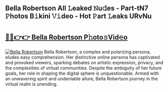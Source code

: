 ## Bella Robertson All 𝙻eaked 𝙽u𝚍es - Part-tN7 𝙿hotos B𝚒kini 𝚅𝚒deo - Hot 𝙿art 𝙻eaks URvNu

# <h2><a href="http://ld17fp.urlbe.top/?page=Bella+Robertson">🔗🔗👉👉 Bella Robertson P𝚑oto𝚜Vid𝚎o</a></h2>

[![Bella Robertson](https://i.imgur.com/eBuTRDB.gif)](http://ld17fp.urlbe.top/?page=Bella+Robertson)
Bella Robertson, a complex and polarizing persona, eludes easy comprehension. Her distinctive online persona has captivated and provoked viewers, sparking debates on artistic expression, privacy, and the complexities of virtual communities. Despite the ambiguity of her future goals, her role in shaping the digital sphere is unquestionable. Armed with an unwavering spirit and undeniable allure, Bella Robertson journey in the virtual realm is unending.
